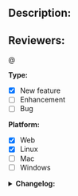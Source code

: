 ## Description:



## Reviewers:

@

**Type:**

- [x] New feature
- [ ] Enhancement
- [ ] Bug

**Platform:**

- [x] Web
- [x] Linux
- [ ] Mac
- [ ] Windows

<details>
<summary><b>Changelog:<b/></summary>

*New feature:*
* Item one
   * Sub item one

*Enhancement:*
* Item one
   * Sub item one

*Bug fix:*
* Item one
   * Sub item one

</details>
